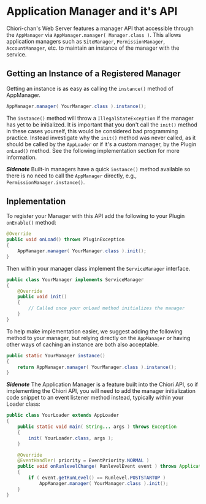 # Application Manager and it's API

Chiori-chan's Web Server features a manager API that accessible through the `AppManager` via `AppManager.manager( Manager.class )`. This allows application managers such as `SiteManager`, `PermissionManager`, `AccountManager`, etc. to maintain an instance of the manager with the service.

## Getting an Instance of a Registered Manager

Getting an instance is as easy as calling the `instance()` method of AppManager.

```java
AppManager.manager( YourManager.class ).instance();
```

The `instance()` method will throw a `IllegalStateException` if the manager has yet to be initialized. It is important that you don't call the `init()` method in these cases yourself, this would be considered bad programming practice. Instead investigate why the `init()` method was never called, as it should be called by the `AppLoader` or if it's a custom manager, by the Plugin `onLoad()` method. See the following implementation section for more information.

***Sidenote*** Built-in managers have a quick `instance()` method available so there is no need to call the `AppManager` directly, e.g., `PermissionManager.instance()`.

## Inplementation

To register your Manager with this API add the following to your Plugin `onEnable()` method:
```java
@Override
public void onLoad() throws PluginException
{
    AppManager.manager( YourManager.class ).init();
}
```

Then within your manager class implement the `ServiceManager` interface.

```java
public class YourManager implements ServiceManager
{
    @Override
    public void init()
    {
        // Called once your onLoad method initializes the manager
    }
}
```

To help make implementation easier, we suggest adding the following method to your manager, but relying directly on the `AppManager` or having other ways of caching an instance are both also acceptable.

```java
public static YourManager instance()
{
	return AppManager.manager( YourManager.class ).instance();
}
```

***Sidenote*** The Application Manager is a feature built into the Chiori API, so if implementing the Chiori API, you will need to add the manager initialization code snippet to an event listener method instead, typically within your Loader class:

```java
public class YourLoader extends AppLoader
{
    public static void main( String... args ) throws Exception
	{
		init( YourLoader.class, args );
	}

    @Override
    @EventHandler( priority = EventPriority.NORMAL )
    public void onRunlevelChange( RunlevelEvent event ) throws ApplicationException
    {
        if ( event.getRunLevel() == Runlevel.POSTSTARTUP )
            AppManager.manager( YourManager.class ).init();
    }
}
```